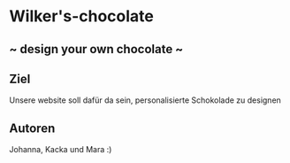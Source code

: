# Wilker's-chocolate
## ~ design your own chocolate ~
## Ziel
Unsere website soll dafür da sein, personalisierte Schokolade zu designen

## Autoren
 Johanna, Kacka und Mara :) 

